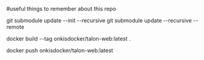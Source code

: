 #useful things to remember about this repo

git submodule update --init --recursive
git submodule update --recursive --remote

docker build --tag onkisdocker/talon-web:latest .

docker push onkisdocker/talon-web:latest